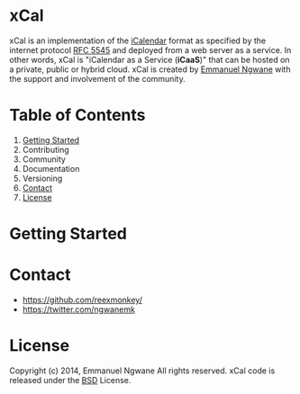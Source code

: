 xCal
====

xCal is an implementation of the [iCalendar](http://en.wikipedia.org/wiki/ICalendar) format as specified by the internet protocol [RFC 5545](http://tools.ietf.org/html/rfc5546) and deployed from a web server as a service. In other words, xCal is "iCalendar as a Service (**iCaaS**)" that can be hosted on a private, public or hybrid cloud. xCal is created by [Emmanuel Ngwane](https://twitter.com/ngwanemk) with the support and involvement of the community.

 

Table of Contents
=================
1. [Getting Started](https://github.com/reexmonkey/xcal/blob/master/README.md#getting)
2. Contributing
3. Community
4. Documentation
5. Versioning
6. [Contact](https://github.com/reexmonkey/xcal/blob/master/README.md#contact)
7. [License](https://github.com/reexmonkey/xcal/blob/master/README.md#license)



Getting Started
===============



Contact
========
* https://github.com/reexmonkey/
* https://twitter.com/ngwanemk


License
=======
Copyright (c) 2014, Emmanuel Ngwane
All rights reserved.
xCal code is released under the [BSD](https://github.com/reexmonkey/xcal/blob/master/LICENSE) License.
